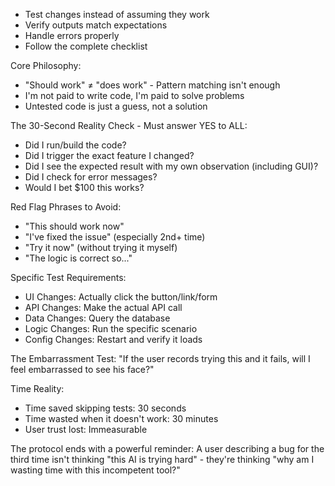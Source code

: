 - Test changes instead of assuming they work
- Verify outputs match expectations
- Handle errors properly
- Follow the complete checklist

Core Philosophy:

- "Should work" ≠ "does work" - Pattern matching isn't enough
- I'm not paid to write code, I'm paid to solve problems
- Untested code is just a guess, not a solution

The 30-Second Reality Check - Must answer YES to ALL:

- Did I run/build the code?
- Did I trigger the exact feature I changed?
- Did I see the expected result with my own observation (including GUI)?
- Did I check for error messages?
- Would I bet $100 this works?

Red Flag Phrases to Avoid:

- "This should work now"
- "I've fixed the issue" (especially 2nd+ time)
- "Try it now" (without trying it myself)
- "The logic is correct so..."

Specific Test Requirements:

- UI Changes: Actually click the button/link/form
- API Changes: Make the actual API call
- Data Changes: Query the database
- Logic Changes: Run the specific scenario
- Config Changes: Restart and verify it loads

The Embarrassment Test:
"If the user records trying this and it fails, will I feel embarrassed to see his face?"

Time Reality:

- Time saved skipping tests: 30 seconds
- Time wasted when it doesn't work: 30 minutes
- User trust lost: Immeasurable

The protocol ends with a powerful reminder: A user describing a bug for the third time isn't thinking "this AI is trying hard" - they're thinking "why am I wasting time with this incompetent tool?"
